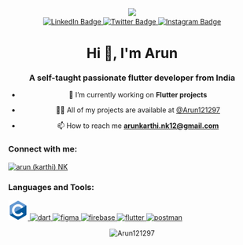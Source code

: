 <div id="header" align="center">
<img src="https://media.giphy.com/media/v1.Y2lkPTc5MGI3NjExMDYxNzM0NTVlMmVlODBlZjViNTRjY2U4YmQyZWU3M2E0MTQ2ZmJhYSZjdD1n/qgQUggAC3Pfv687qPC/giphy.gif" width="250"/>
<div id="hesders">
  <div id="badges">
    <a href="https://www.linkedin.com/in/arun-nk-24877723a">
      <img src="https://img.shields.io/badge/LinkedIn-blue?style=for-the-badge&logo=linkedin&logoColor=white" alt="LinkedIn Badge"/>
    </a>
    <a href="https://twitter.com/TweetArun1297?t=Q6FKiwGN92bC0sKkvOkkfA&s=09">
      <img src="https://img.shields.io/badge/Twitter-lightblue?style=for-the-badge&logo=twitter&logoColor=white" alt="Twitter Badge"/>
    </a>
    <a href="https://instagram.com/_karthi_fz_?igshid=MzNlNGNkZWQ4Mg==">
      <img src="https://img.shields.io/badge/Instagram-indigo?style=for-the-badge&logo=instagram&logoColor=white" alt="Instagram Badge"/>
    </a>
<h1 align="center">Hi 👋, I'm Arun</h1>
<h3 align="center">A self-taught passionate flutter developer from India</h3>



- 🔭 I’m currently working on **Flutter projects**

- 👨‍💻 All of my projects are available at  [@Arun121297](https://github.com/Arun121297)

- 📫 How to reach me **arunkarthi.nk12@gmail.com**
    
  

<h3 align="left">Connect with me:</h3>
<p align="left">
<a href="https://www.linkedin.com/in/arun-nk-24877723a" target="blank"><img align="center" src="https://raw.githubusercontent.com/rahuldkjain/github-profile-readme-generator/master/src/images/icons/Social/linked-in-alt.svg" alt="arun (karthi) NK" height="30" width="40" /></a>
</p>

<h3 align="left">Languages and Tools:</h3>
<p align="left"> <a href="https://www.cprogramming.com/" target="_blank" rel="noreferrer"> <img src="https://raw.githubusercontent.com/devicons/devicon/master/icons/c/c-original.svg" alt="c" width="40" height="40"/> </a> <a href="https://dart.dev" target="_blank" rel="noreferrer"> <img src="https://www.vectorlogo.zone/logos/dartlang/dartlang-icon.svg" alt="dart" width="40" height="40"/> </a> <a href="https://www.figma.com/" target="_blank" rel="noreferrer"> <img src="https://www.vectorlogo.zone/logos/figma/figma-icon.svg" alt="figma" width="40" height="40"/> </a> <a href="https://firebase.google.com/" target="_blank" rel="noreferrer"> <img src="https://www.vectorlogo.zone/logos/firebase/firebase-icon.svg" alt="firebase" width="40" height="40"/> </a> <a href="https://flutter.dev" target="_blank" rel="noreferrer"> <img src="https://www.vectorlogo.zone/logos/flutterio/flutterio-icon.svg" alt="flutter" width="40" height="40"/> </a><a href="" target="_blank" rel="noreferrer"> <img src="https://img.uxwing.com/wp-content/themes/uxwing/download/brands-social-media/postman-icon.png" alt="postman" width="40" height="40"/> </a> </p>

<p><img align="center" src="https://github-readme-streak-stats.herokuapp.com/?user=arun121297&" alt="Arun121297" /></p>

